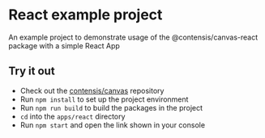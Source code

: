 # React example project

An example project to demonstrate usage of the @contensis/canvas-react package with a simple React App

## Try it out

- Check out the [contensis/canvas](https://github.com/contensis/canvas) repository
- Run `npm install` to set up the project environment
- Run `npm run build` to build the packages in the project
- `cd` into the `apps/react` directory
- Run `npm start` and open the link shown in your console
